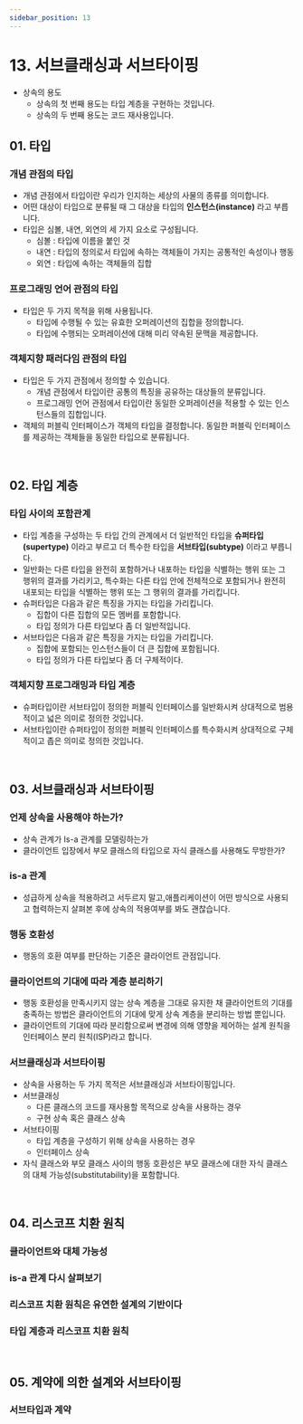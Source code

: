 ```yaml
---
sidebar_position: 13
---
```


# 13. 서브클래싱과 서브타이핑

- 상속의 용도
  - 상속의 첫 번째 용도는 타입 계층을 구현하는 것입니다.
  - 상속의 두 번째 용도는 코드 재사용입니다.

## 01. 타입

### 개념 관점의 타입

- 개념 관점에서 타입이란 우리가 인지하는 세상의 사물의 종류를 의미합니다.
- 어떤 대상이 타입으로 분류될 때 그 대상을 타입의 **인스턴스(instance)** 라고 부릅니다.
- 타입은 심볼, 내연, 외연의 세 가지 요소로 구성됩니다.
  - 심볼 : 타입에 이름을 붙인 것
  - 내연 : 타입의 정의로서 타입에 속하는 객체들이 가지는 공통적인 속성이나 행동
  - 외연 : 타입에 속하는 객체들의 집합

### 프로그래밍 언어 관점의 타입

- 타입은 두 가지 목적을 위해 사용됩니다.
  - 타입에 수행될 수 있는 유효한 오퍼레이션의 집합을 정의합니다.
  - 타입에 수행되는 오퍼레이션에 대해 미리 약속된 문맥을 제공합니다.

### 객체지향 패러다임 관점의 타입

- 타입은 두 가지 관점에서 정의할 수 있습니다.
  - 개념 관점에서 타입이란 공통의 특징을 공유하는 대상들의 분류입니다.
  - 프로그래밍 언어 관점에서 타입이란 동일한 오퍼레이션을 적용할 수 있는 인스턴스들의 집합입니다.
- 객체의 퍼블릭 인터페이스가 객체의 타입을 결정합니다. 동일한 퍼블릭 인터페이스를 제공하는 객체들을 동일한 타입으로 분류됩니다.

<br/>

## 02. 타입 계층

### 타입 사이의 포함관계

- 타입 계층을 구성하는 두 타입 간의 관계에서 더 일반적인 타입을 **슈퍼타입(supertype)** 이라고 부르고 더 특수한 타입을 **서브타입(subtype)** 이라고 부릅니다.
- 일반화는 다른 타입을 완전히 포함하거나 내포하는 타입을 식별하는 행위 또는 그 행위의 결과를 가리키고, 특수화는 다른 타입 안에 전체적으로 포함되거나 완전히 내포되는 타입을 식별하는 행위 또는 그 행위의 결과를 가리킵니다.
- 슈퍼타입은 다음과 같은 특징을 가지는 타입을 가리킵니다.
  - 집합이 다른 집합의 모든 멤버를 포함합니다.
  - 타입 정의가 다른 타입보다 좀 더 일반적입니다.
- 서브타입은 다음과 같은 특징을 가지는 타입을 가리킵니다.
  - 집합에 포함되는 인스턴스들이 더 큰 집합에 포함됩니다.
  - 타입 정의가 다른 타입보다 좀 더 구체적이다.

### 객체지향 프로그래밍과 타입 계층

- 슈퍼타입이란 서브타입이 정의한 퍼블릭 인터페이스를 일반화시켜 상대적으로 범용적이고 넓은 의미로 정의한 것입니다.
- 서브타입이란 슈퍼타입이 정의한 퍼블릭 인터페이스를 특수화시켜 상대적으로 구체적이고 좁은 의미로 정의한 것입니다.

<br/>

## 03. 서브클래싱과 서브타이핑

### 언제 상속을 사용해야 하는가?

- 상속 관계가 Is-a 관계를 모델링하는가
- 클라이언트 입장에서 부모 클래스의 타입으로 자식 클래스를 사용해도 무방한가?

### is-a 관계

- 성급하게 상속을 적용하려고 서두르지 말고,애플리케이션이 어떤 방식으로 사용되고 협력하는지 살펴본 후에 상속의 적용여부를 봐도 괜찮습니다.

### 행동 호환성

- 행동의 호환 여부를 판단하는 기준은 클라이언트 관점입니다.

### 클라이언트의 기대에 따라 계층 분리하기

- 행동 호환성을 만족시키지 않는 상속 계층을 그대로 유지한 채 클라이언트의 기대를 충족하는 방법은 클라이언트의 기대에 맞게 상속 계층을 분리하는 방법 뿐입니다.
- 클라이언트의 기대에 따라 분리함으로써 변경에 의해 영향을 제어하는 설계 원칙을 인터페이스 분리 원칙(ISP)라고 합니다.

### 서브클래싱과 서브타이핑

- 상속을 사용하는 두 가지 목적은 서브클래싱과 서브타이핑입니다.
- 서브클래싱
  - 다른 클래스의 코드를 재사용할 목적으로 상속을 사용하는 경우
  - 구현 상속 혹은 클래스 상속
- 서브타이핑
  - 타입 계층을 구성하기 위해 상속을 사용하는 경우
  - 인터페이스 상속
- 자식 클래스와 부모 클래스 사이의 행동 호환성은 부모 클래스에 대한 자식 클래스의 대체 가능성(substitutability)을 포함합니다.


<br/>

## 04. 리스코프 치환 원칙

### 클라이언트와 대체 가능성

### is-a 관계 다시 살펴보기

### 리스코프 치환 원칙은 유연한 설계의 기반이다

### 타입 계층과 리스코프 치환 원칙

<br/>

## 05. 계약에 의한 설계와 서브타이핑

### 서브타입과 계약